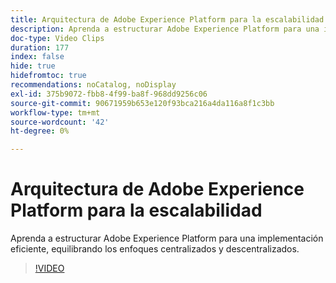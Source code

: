```yaml
---
title: Arquitectura de Adobe Experience Platform para la escalabilidad
description: Aprenda a estructurar Adobe Experience Platform para una implementación eficiente, equilibrando los enfoques centralizados y descentralizados.
doc-type: Video Clips
duration: 177
index: false
hide: true
hidefromtoc: true
recommendations: noCatalog, noDisplay
exl-id: 375b9072-fbb8-4f99-ba8f-968dd9256c06
source-git-commit: 90671959b653e120f93bca216a4da116a8f1c3bb
workflow-type: tm+mt
source-wordcount: '42'
ht-degree: 0%

---
```


# Arquitectura de Adobe Experience Platform para la escalabilidad

Aprenda a estructurar Adobe Experience Platform para una implementación eficiente, equilibrando los enfoques centralizados y descentralizados.

<!-- 62_S601_3442532_176_architecting-adobe-experience-platform-for-scalability -->
>[!VIDEO](https://video.tv.adobe.com/v/3458321/?learn=on&enablevpops=true)
